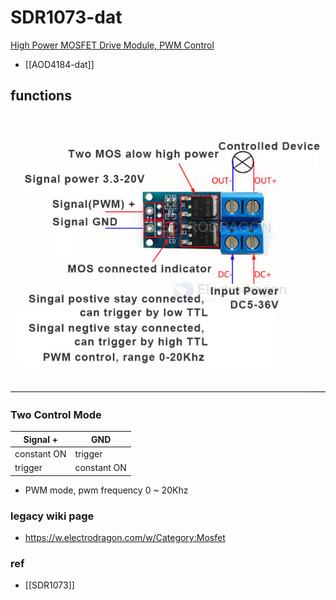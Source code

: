 # SDR1073-dat

[High Power MOSFET Drive Module, PWM Control](https://www.electrodragon.com/product/high-power-mosfet-drive-module-pwm-control/)


- [[AOD4184-dat]]


## functions 


![](2025-06-17-14-11-18.png)


### Two Control Mode

| Signal +    | GND         |
| ----------- | ----------- |
| constant ON | trigger     |
| trigger     | constant ON |

- PWM mode, pwm frequency 0 ~ 20Khz

### legacy wiki page

- https://w.electrodragon.com/w/Category:Mosfet

### ref

- [[SDR1073]]
